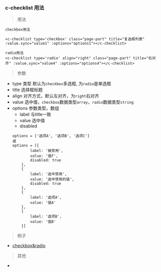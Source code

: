### c-checklist 用法

> 用法
```
checkbox用法

<c-checklist type='checkbox' class="page-part" title="复选框列表" :value.sync="value1" :options="options1"></c-checklist>

radio用法
<c-checklist type='radio' align="right" class="page-part" title="右对齐" :value.sync="value4" :options="options4"></c-checklist>
```

> 参数
- type 类型 默认为`checkbox`多选框, 为`radio`是单选框
- title 选择框标题
- align 对齐方式，默认左对齐，为`right`右对齐
- value 选中值，`checkbox`数据类型`array`，`radio`数据类型`string`
- options 参数类型，数组
    - label  与title一致
    - value  选中值
    - disabled 
    ```options
    options = ['选项A', '选项B', '选项C']
    或
    options = [{
            label: '被禁用',
            value: '值F',
            disabled: true
        },
        {
            label: '选中禁用',
            value: '选中禁用的值',
            disabled: true
        },
        {
            label: '选项A',
            value: '值A'
        },
        {
            label: '选项B',
            value: '值B'
        }]
    ```

> 例子
- [checkbox&radio](http://localhost:3200/#!/demo/checklist)

> 其他
-
